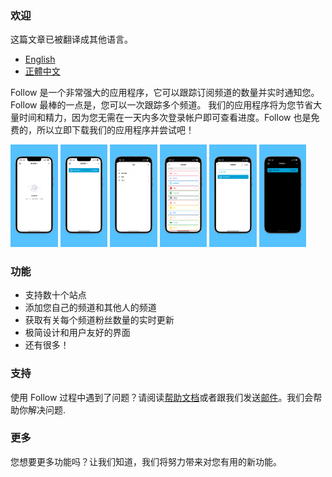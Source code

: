 <!-- Global site tag (gtag.js) - Google Analytics -->
<script async src="https://www.googletagmanager.com/gtag/js?id=G-573GBFR06Z"></script>
<script>
  window.dataLayer = window.dataLayer || [];
  function gtag(){dataLayer.push(arguments);}
  gtag('js', new Date());

  gtag('config', 'G-573GBFR06Z');
</script>

### 欢迎


这篇文章已被翻译成其他语言。
- [English](/index.html)
- [正體中文](/docs/index_zh-Hant.html)

Follow 是一个非常强大的应用程序，它可以跟踪订阅频道的数量并实时通知您。Follow 最棒的一点是，您可以一次跟踪多个频道。 我们的应用程序将为您节省大量时间和精力，因为您无需在一天内多次登录帐户即可查看进度。Follow 也是免费的，所以立即下载我们的应用程序并尝试吧！

<img alr="Empty View" src="/assets/img/app-screenshots/zh-Hans/6.5-inch%20Empty.png" width="15%" height="15%">
<img alr="Home View" src="/assets/img/app-screenshots/zh-Hans/6.5-inch%20Home.png" width="15%" height="15%">
<img alr="Categories" src="/assets/img/app-screenshots/zh-Hans/6.5-inch%20Categories.png" width="15%" height="15%">
<img alr="Multiple sites" src="/assets/img/app-screenshots/zh-Hans/6.5-inch%20Add.png" width="15%" height="15%">
<img alr="Add channel" src="/assets/img/app-screenshots/zh-Hans/6.5-inch%20Site.png" width="15%" height="15%">
<img alr="Dark mode" src="/assets/img/app-screenshots/zh-Hans/6.5-inch%20Dark.png" width="15%" height="15%">

### 功能

- 支持数十个站点
- 添加您自己的频道和其他人的频道
- 获取有关每个频道粉丝数量的实时更新
- 极简设计和用户友好的界面
- 还有很多！

### 支持

使用 Follow 过程中遇到了问题？请阅读[帮助文档](/docs/help_zh-Hans.html)或者跟我们发送[邮件](mailto:billowstudio@gmail.com)。我们会帮助你解决问题.

### 更多

您想要更多功能吗？让我们知道，我们将努力带来对您有用的新功能。
